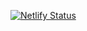 [![Netlify Status](https://api.netlify.com/api/v1/badges/f9ec8a0b-6cdd-4ea3-a9f2-06ca932a9042/deploy-status)](https://app.netlify.com/sites/moona-minyak-kelapa-dara/deploys)
